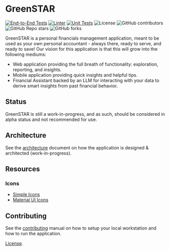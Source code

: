 # GreenSTAR

[![End-to-End Tests](https://github.com/arikkfir-org/greenstar/actions/workflows/e2e-tests.yaml/badge.svg)](https://github.com/arikkfir-org/greenstar/actions/workflows/e2e-tests.yaml)
[![Linter](https://github.com/arikkfir-org/greenstar/actions/workflows/linter.yaml/badge.svg)](https://github.com/arikkfir-org/greenstar/actions/workflows/linter.yaml)
[![Unit Tests](https://github.com/arikkfir-org/greenstar/actions/workflows/unit-tests.yaml/badge.svg)](https://github.com/arikkfir-org/greenstar/actions/workflows/unit-tests.yaml)
![License](https://img.shields.io/github/license/arikkfir-org/greenstar)
![GitHub contributors](https://img.shields.io/github/contributors/arikkfir-org/greenstar)
![GitHub Repo stars](https://img.shields.io/github/stars/arikkfir-org/greenstar)
![GitHub forks](https://img.shields.io/github/forks/arikkfir-org/greenstar)

GreenSTAR is a personal financials management application, meant to be used as your own personal accountant - always there, ready to serve, and ready to save! Our vision for this application is that this will grow into the following mediums:

- Web application providing the full breath of functionality: exploration, reporting, and insights.
- Mobile application providing quick insights and helpful tips.
- Financial Assistant backed by an LLM for interacting with your data to derive smart insights from past financial behavior.

## Status

GreenSTAR is still a work-in-progress, and as such, should be considered in alpha status and not recommended for use.

## Architecture

See the [architecture](ARCHITECTURE.md) document on how the application is designed & architected (work-in-progress).

## Resources

### Icons

* [Simple Icons](https://simpleicons.org/)
* [Material UI Icons](https://mui.com/material-ui/material-icons/)

## Contributing

See the [contributing](CONTRIBUTING.md) manual on how to setup your local workstation and how to run the application.

[License](LICENSE).
